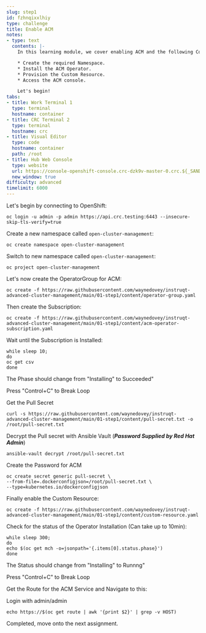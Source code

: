 ```yaml
---
slug: step1
id: fzhnqixxlhiy
type: challenge
title: Enable ACM
notes:
- type: text
  contents: |-
    In this learning module, we cover enabling ACM and the following Concepts:

    * Create the required Namespace.
    * Install the ACM Operator.
    * Provision the Custom Resource.
    * Access the ACM console.

    Let's begin!
tabs:
- title: Work Terminal 1
  type: terminal
  hostname: container
- title: CRC Terminal 2
  type: terminal
  hostname: crc
- title: Visual Editor
  type: code
  hostname: container
  path: /root
- title: Hub Web Console
  type: website
  url: https://console-openshift-console.crc-dzk9v-master-0.crc.${_SANDBOX_ID}.instruqt.io
  new_window: true
difficulty: advanced
timelimit: 6000
---
```

Let's begin by connecting to OpenShift:

```
oc login -u admin -p admin https://api.crc.testing:6443 --insecure-skip-tls-verify=true
```

Create a new namespace called `open-cluster-management`:

```
oc create namespace open-cluster-management
```

Switch to new namespace called `open-cluster-management`:

```
oc project open-cluster-management
```

Let's now create the OperatorGroup for ACM:

```
oc create -f https://raw.githubusercontent.com/waynedovey/instruqt-advanced-cluster-management/main/01-step1/content/operator-group.yaml
```

Then create the Subscription:

```
oc create -f https://raw.githubusercontent.com/waynedovey/instruqt-advanced-cluster-management/main/01-step1/content/acm-operator-subscription.yaml
```

Wait until the Subscription is Installed:

```
while sleep 10;
do
oc get csv
done
```

The Phase should change from "Installing" to Succeeded"

Press "Control+C" to Break Loop

Get the Pull Secret
```
curl -s https://raw.githubusercontent.com/waynedovey/instruqt-advanced-cluster-management/main/01-step1/content/pull-secret.txt -o /root/pull-secret.txt
```

Decrypt the Pull secret with Ansible Vault (***Password Supplied by Red Hat Admin***)
```
ansible-vault decrypt /root/pull-secret.txt
```

Create the Password for ACM

```
oc create secret generic pull-secret \
--from-file=.dockerconfigjson=/root/pull-secret.txt \
--type=kubernetes.io/dockerconfigjson
```


Finally enable the Custom Resource:

```
oc create -f https://raw.githubusercontent.com/waynedovey/instruqt-advanced-cluster-management/main/01-step1/content/custom-resource.yaml
```

Check for the status of the Operator Installation (Can take up to 10min):

```
while sleep 300;
do
echo $(oc get mch -o=jsonpath='{.items[0].status.phase}')
done
````

The Status should change from "Installing" to Runnng"

Press "Control+C" to Break Loop

Get the Route for the ACM Service and Navigate to this:

Login with admin/admin

```
echo https://$(oc get route | awk '{print $2}' | grep -v HOST)
```

Completed, move onto the next assignment.